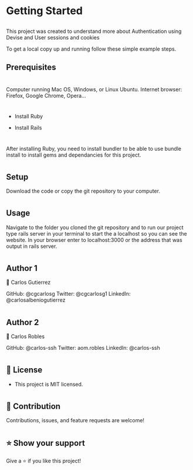 # Getting Started
##

This project was created to understand more about Authentication using Devise and User sessions and cookies

To get a local copy up and running follow these simple example steps.

## Prerequisites
#
Computer running Mac OS, Windows, or Linux Ubuntu. Internet browser: Firefox, Google Chrome, Opera...
#
- Install Ruby

- Install Rails
#
After installing Ruby, you need to install bundler to be able to use bundle install to install gems and dependancies for this project.
#
## Setup
Download the code or copy the git repository to your computer.
#
## Usage
Navigate to the folder you cloned the git repository and to run our project type rails server in your terminal to start the a localhost so you can see the website. In your browser enter to localhost:3000 or the address that was output in rails server.
#
## Author 1
👤  Carlos Gutierrez

GitHub: @cgcarlosg 
Twitter: @cgcarlosg1 
LinkedIn: @carlosalbeniogutierrez
#
## Author 2
👤 Carlos Robles

GitHub: @carlos-ssh 
Twitter:  aom.robles
LinkedIn: @carlos-ssh
#
 ## 📝 License 
- This project is MIT licensed.
#


## 🤝 Contribution
Contributions, issues, and feature requests are welcome!

#
## ⭐ Show your support
Give a ⭐️ if you like this project!
